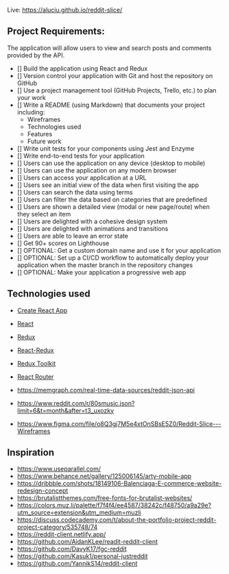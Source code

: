 Live: https://aluciu.github.io/reddit-slice/

## Project Requirements:
The application will allow users to view and search posts and comments provided by the API.

- [] Build the application using React and Redux
- [] Version control your application with Git and host the repository on GitHub
- [] Use a project management tool (GitHub Projects, Trello, etc.) to plan your work
- [] Write a README (using Markdown) that documents your project including:
    - Wireframes
    - Technologies used
    - Features
    - Future work
- [] Write unit tests for your components using Jest and Enzyme
- [] Write end-to-end tests for your application
- [] Users can use the application on any device (desktop to mobile)
- [] Users can use the application on any modern browser
- [] Users can access your application at a URL
- [] Users see an initial view of the data when first visiting the app
- [] Users can search the data using terms
- [] Users can filter the data based on categories that are predefined
- [] Users are shown a detailed view (modal or new page/route) when they select an item
- [] Users are delighted with a cohesive design system
- [] Users are delighted with animations and transitions
- [] Users are able to leave an error state
- [] Get 90+ scores on Lighthouse
- [] OPTIONAL: Get a custom domain name and use it for your application
- [] OPTIONAL: Set up a CI/CD workflow to automatically deploy your application when the master branch in the repository changes
- [] OPTIONAL: Make your application a progressive web app

## Technologies used
- [Create React App](https://create-react-app.dev/)
- [React](https://reactjs.org/)
- [Redux](https://redux.js.org/)
- [React-Redux](https://react-redux.js.org/)
- [Redux Toolkit](https://redux-toolkit.js.org/)
- [React Router](https://v5.reactrouter.com/web/guides/quick-start)

- https://memgraph.com/real-time-data-sources/reddit-json-api
- https://www.reddit.com/r/80smusic.json?limit=6&t=month&after=t3_uxozky
- https://www.figma.com/file/o8Q3gj7M5e4xtOnSBsE5Z0/Reddit-Slice---Wireframes

## Inspiration
- https://www.useparallel.com/
- https://www.behance.net/gallery/125006145/arty-mobile-app
- https://dribbble.com/shots/18149106-Balenciaga-E-commerce-website-redesign-concept
- https://brutalistthemes.com/free-fonts-for-brutalist-websites/
- https://colors.muz.li/palette/f7f4f4/ee4587/38242c/f48750/a9a29e?utm_source=extension&utm_medium=muzli
- https://discuss.codecademy.com/t/about-the-portfolio-project-reddit-project-category/535748/74
- https://reddit-client.netlify.app/
- https://github.com/AidanKLee/readit-reddit-client
- https://github.com/DavyK17/fgc-reddit
- https://github.com/Kasuk1/personal-justreddit
- https://github.com/YannikS14/reddit-client
